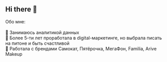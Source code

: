 ## Hi there 👋

Обо мне: <br>
<br>
🔹 Занимаюсь аналитикой данных <br>
🔹 Более 5-ти лет проработала в digital-маркетинге, но выбрала писать на питоне и быть счастливой <br>
🔹 Работала с брендами Самокат, Пятёрочка, МегаФон, Familia, Arive Makeup <br>


<!--
**tagelmich/tagelmich** is a ✨ _special_ ✨ repository because its `README.md` (this file) appears on your GitHub profile.

Here are some ideas to get you started:

- 🔭 I’m currently working on ...
- 🌱 I’m currently learning ...
- 👯 I’m looking to collaborate on ...
- 🤔 I’m looking for help with ...
- 💬 Ask me about ...
- 📫 How to reach me: ...
- 😄 Pronouns: ...
- ⚡ Fun fact: ...
-->
